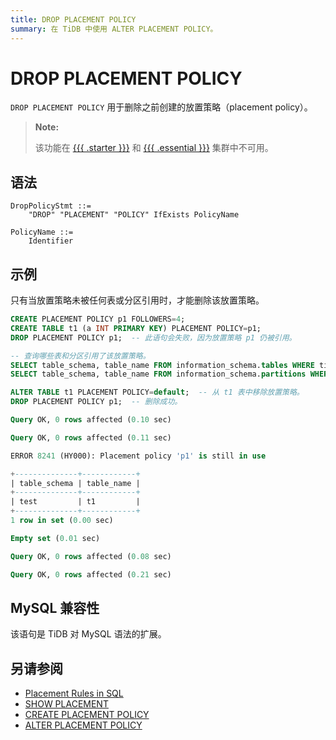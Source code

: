 ```yaml
---
title: DROP PLACEMENT POLICY
summary: 在 TiDB 中使用 ALTER PLACEMENT POLICY。
---
```


# DROP PLACEMENT POLICY

`DROP PLACEMENT POLICY` 用于删除之前创建的放置策略（placement policy）。

> **Note:**
>
> 该功能在 [{{{ .starter }}}](https://docs.pingcap.com/tidbcloud/select-cluster-tier#tidb-cloud-serverless) 和 [{{{ .essential }}}](https://docs.pingcap.com/tidbcloud/select-cluster-tier#essential) 集群中不可用。

## 语法

```ebnf+diagram
DropPolicyStmt ::=
    "DROP" "PLACEMENT" "POLICY" IfExists PolicyName

PolicyName ::=
    Identifier
```

## 示例

只有当放置策略未被任何表或分区引用时，才能删除该放置策略。

```sql
CREATE PLACEMENT POLICY p1 FOLLOWERS=4;
CREATE TABLE t1 (a INT PRIMARY KEY) PLACEMENT POLICY=p1;
DROP PLACEMENT POLICY p1;  -- 此语句会失败，因为放置策略 p1 仍被引用。

-- 查询哪些表和分区引用了该放置策略。
SELECT table_schema, table_name FROM information_schema.tables WHERE tidb_placement_policy_name='p1';
SELECT table_schema, table_name FROM information_schema.partitions WHERE tidb_placement_policy_name='p1';

ALTER TABLE t1 PLACEMENT POLICY=default;  -- 从 t1 表中移除放置策略。
DROP PLACEMENT POLICY p1;  -- 删除成功。
```

```sql
Query OK, 0 rows affected (0.10 sec)

Query OK, 0 rows affected (0.11 sec)

ERROR 8241 (HY000): Placement policy 'p1' is still in use

+--------------+------------+
| table_schema | table_name |
+--------------+------------+
| test         | t1         |
+--------------+------------+
1 row in set (0.00 sec)

Empty set (0.01 sec)

Query OK, 0 rows affected (0.08 sec)

Query OK, 0 rows affected (0.21 sec)
```

## MySQL 兼容性

该语句是 TiDB 对 MySQL 语法的扩展。

## 另请参阅

* [Placement Rules in SQL](/placement-rules-in-sql.md)
* [SHOW PLACEMENT](/sql-statements/sql-statement-show-placement.md)
* [CREATE PLACEMENT POLICY](/sql-statements/sql-statement-create-placement-policy.md)
* [ALTER PLACEMENT POLICY](/sql-statements/sql-statement-alter-placement-policy.md)

